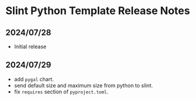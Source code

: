 # Slint Python Template Release Notes

## 2024/07/28
- Initial release

## 2024/07/29
- add `pygal` chart.
- send default size and maximum size from python to slint.
- fix `requires` section of `pyproject.toml`.
